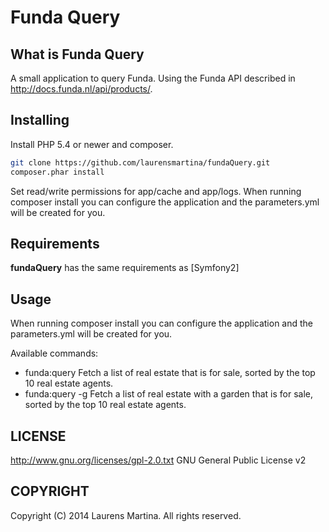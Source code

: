 # Funda Query

## What is Funda Query

A small application to query Funda. Using the Funda API described in http://docs.funda.nl/api/products/.

## Installing

Install PHP 5.4 or newer and composer.

```bash
git clone https://github.com/laurensmartina/fundaQuery.git
composer.phar install
```
Set read/write permissions for app/cache and app/logs.
When running composer install you can configure the application and the parameters.yml will be created for you.

## Requirements
**fundaQuery** has the same requirements as [Symfony2]

## Usage

When running composer install you can configure the application and the parameters.yml will be created for you.

Available commands:

* funda:query     Fetch a list of real estate that is for sale, sorted by the top 10 real estate agents.
* funda:query -g  Fetch a list of real estate with a garden that is for sale, sorted by the top 10 real estate agents.

## LICENSE
http://www.gnu.org/licenses/gpl-2.0.txt GNU General Public License v2

## COPYRIGHT
Copyright (C) 2014 Laurens Martina. All rights reserved.
